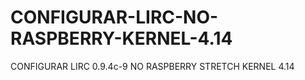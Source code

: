 # CONFIGURAR-LIRC-NO-RASPBERRY-KERNEL-4.14
CONFIGURAR LIRC 0.9.4c-9  NO RASPBERRY STRETCH KERNEL 4.14
